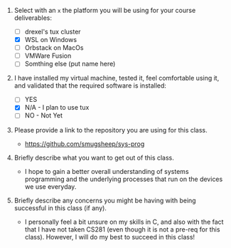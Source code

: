 1. Select with an `x` the platform you will be using for your course deliverables:

    - [ ] drexel's tux cluster
    - [x] WSL on Windows
    - [ ] Orbstack on MacOs
    - [ ] VMWare Fusion
    - [ ] Somthing else (put name here)

2. I have installed my virtual machine, tested it, feel comfortable using it, and validated that the required software is installed:

    - [ ] YES
    - [x] N/A - I plan to use tux
    - [ ] NO - Not Yet

3. Please provide a link to the repository you are using for this class.

    - https://github.com/smugsheep/sys-prog

4. Briefly describe what you want to get out of this class.

    - I hope to gain a better overall understanding of systems programming and the underlying processes that run on the devices we use everyday.

5. Briefly describe any concerns you might be having with being successful in this class (if any).

    - I personally feel a bit unsure on my skills in C, and also with the fact that I have not taken CS281 (even though it is not a pre-req for this class). However, I will do my best to succeed in this class!